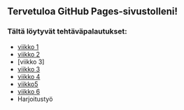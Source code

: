 ## Tervetuloa GitHub Pages-sivustolleni!
### Tältä löytyvät tehtäväpalautukset:
* [viikko 1](tehtavat/vko1.html)
* [viikko 2](tehtavat/vko2.md)
* [viikko 3]
* [viikko 3]()
* [viikko 4]()
* [viikko5]()
* [viikko 6]()
* Harjoitustyö

